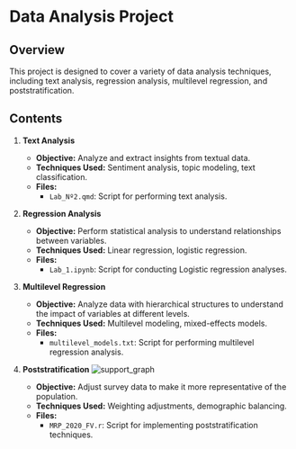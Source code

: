 # Data Analysis Project

## Overview

This project is designed to cover a variety of data analysis techniques, including text analysis, regression analysis, multilevel regression, and poststratification.

## Contents

1. **Text Analysis**
    - **Objective:** Analyze and extract insights from textual data.
    - **Techniques Used:** Sentiment analysis, topic modeling, text classification.
    - **Files:**
        - `Lab_Nº2.qmd`: Script for performing text analysis.

2. **Regression Analysis**
    - **Objective:** Perform statistical analysis to understand relationships between variables.
    - **Techniques Used:** Linear regression, logistic regression.
    - **Files:**
        - `Lab_1.ipynb`: Script for conducting Logistic regression analyses.

3. **Multilevel Regression**
    - **Objective:** Analyze data with hierarchical structures to understand the impact of variables at different levels.
    - **Techniques Used:** Multilevel modeling, mixed-effects models.
    - **Files:**
        - `multilevel_models.txt`: Script for performing multilevel regression analysis.

4. **Poststratification** ![support_graph](https://github.com/user-attachments/assets/929e5b6f-9ecb-4358-8a06-330881f36cda)
    - **Objective:** Adjust survey data to make it more representative of the population.
    - **Techniques Used:** Weighting adjustments, demographic balancing.
    - **Files:**
        - `MRP_2020_FV.r`: Script for implementing poststratification techniques.



